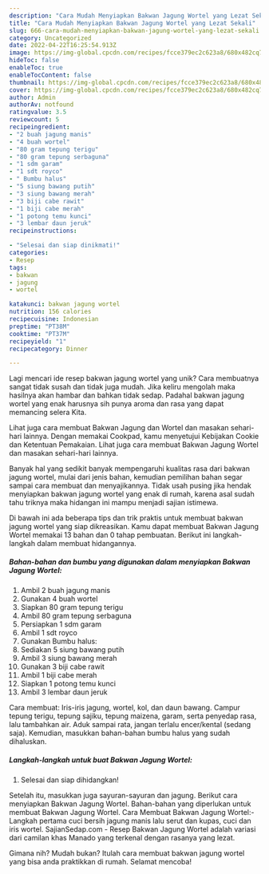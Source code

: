 ```yaml
---
description: "Cara Mudah Menyiapkan Bakwan Jagung Wortel yang Lezat Sekali"
title: "Cara Mudah Menyiapkan Bakwan Jagung Wortel yang Lezat Sekali"
slug: 666-cara-mudah-menyiapkan-bakwan-jagung-wortel-yang-lezat-sekali
category: Uncategorized
date: 2022-04-22T16:25:54.913Z
image: https://img-global.cpcdn.com/recipes/fcce379ec2c623a8/680x482cq70/bakwan-jagung-wortel-foto-resep-utama.jpg
hideToc: false
enableToc: true
enableTocContent: false
thumbnail: https://img-global.cpcdn.com/recipes/fcce379ec2c623a8/680x482cq70/bakwan-jagung-wortel-foto-resep-utama.jpg
cover: https://img-global.cpcdn.com/recipes/fcce379ec2c623a8/680x482cq70/bakwan-jagung-wortel-foto-resep-utama.jpg
author: Admin
authorAv: notfound
ratingvalue: 3.5
reviewcount: 5
recipeingredient:
- "2 buah jagung manis"
- "4 buah wortel"
- "80 gram tepung terigu"
- "80 gram tepung serbaguna"
- "1 sdm garam"
- "1 sdt royco"
- " Bumbu halus"
- "5 siung bawang putih"
- "3 siung bawang merah"
- "3 biji cabe rawit"
- "1 biji cabe merah"
- "1 potong temu kunci"
- "3 lembar daun jeruk"
recipeinstructions:

- "Selesai dan siap dinikmati!"
categories:
- Resep
tags:
- bakwan
- jagung
- wortel

katakunci: bakwan jagung wortel 
nutrition: 156 calories
recipecuisine: Indonesian
preptime: "PT38M"
cooktime: "PT37M"
recipeyield: "1"
recipecategory: Dinner

---
```





Lagi mencari ide resep bakwan jagung wortel yang unik? Cara membuatnya sangat tidak susah dan tidak juga mudah. Jika keliru mengolah maka hasilnya akan hambar dan bahkan tidak sedap. Padahal bakwan jagung wortel yang enak harusnya sih punya aroma dan rasa yang dapat memancing selera Kita.





Lihat juga cara membuat Bakwan Jagung dan Wortel dan masakan sehari-hari lainnya. Dengan memakai Cookpad, kamu menyetujui Kebijakan Cookie dan Ketentuan Pemakaian. Lihat juga cara membuat Bakwan Jagung Wortel dan masakan sehari-hari lainnya.

Banyak hal yang sedikit banyak mempengaruhi kualitas rasa dari bakwan jagung wortel, mulai dari jenis bahan, kemudian pemilihan bahan segar sampai cara membuat dan menyajikannya. Tidak usah pusing jika hendak menyiapkan bakwan jagung wortel yang enak di rumah, karena asal sudah tahu triknya maka hidangan ini mampu menjadi sajian istimewa.






Di bawah ini ada beberapa tips dan trik praktis untuk membuat bakwan jagung wortel yang siap dikreasikan. Kamu dapat membuat Bakwan Jagung Wortel memakai 13 bahan dan 0 tahap pembuatan. Berikut ini langkah-langkah dalam membuat hidangannya.

<!--inarticleads1-->

##### Bahan-bahan dan bumbu yang digunakan dalam menyiapkan Bakwan Jagung Wortel:

1. Ambil 2 buah jagung manis
1. Gunakan 4 buah wortel
1. Siapkan 80 gram tepung terigu
1. Ambil 80 gram tepung serbaguna
1. Persiapkan 1 sdm garam
1. Ambil 1 sdt royco
1. Gunakan  Bumbu halus:
1. Sediakan 5 siung bawang putih
1. Ambil 3 siung bawang merah
1. Gunakan 3 biji cabe rawit
1. Ambil 1 biji cabe merah
1. Siapkan 1 potong temu kunci
1. Ambil 3 lembar daun jeruk


Cara membuat: Iris-iris jagung, wortel, kol, dan daun bawang. Campur tepung terigu, tepung sajiku, tepung maizena, garam, serta penyedap rasa, lalu tambahkan air. Aduk sampai rata, jangan terlalu encer/kental (sedang saja). Kemudian, masukkan bahan-bahan bumbu halus yang sudah dihaluskan. 

<!--inarticleads2-->

##### Langkah-langkah untuk buat Bakwan Jagung Wortel:


1. Selesai dan siap dihidangkan!

Setelah itu, masukkan juga sayuran-sayuran dan jagung. Berikut cara menyiapkan Bakwan Jagung Wortel. Bahan-bahan yang diperlukan untuk membuat Bakwan Jagung Wortel. Cara Membuat Bakwan Jagung Wortel:-Langkah pertama cuci bersih jagung manis lalu serut dan kupas, cuci dan iris wortel. SajianSedap.com - Resep Bakwan Jagung Wortel adalah variasi dari camilan khas Manado yang terkenal dengan rasanya yang lezat. 

Gimana nih? Mudah bukan? Itulah cara membuat bakwan jagung wortel yang bisa anda praktikkan di rumah. Selamat mencoba!
